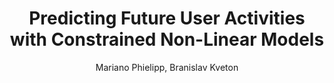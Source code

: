 ---
paperId: 36
author: Mariano Phielipp, Branislav Kveton
publicationauthor: Phielipp, M. et al.
title: Predicting Future User Activities with Constrained Non-Linear Models
pdf: Poster_Mariano_Phielipp.pdf
poster: --
alt: --
type: Poster
topic: Machine Learning Methods
link: --
conference: neurips
year: 2018
tags: neurips-2018
location: Montreal, Canada
---